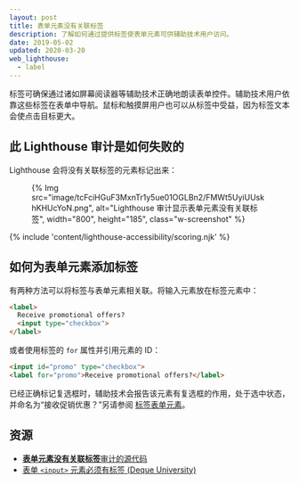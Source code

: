 ```yaml
---
layout: post
title: 表单元素没有关联标签
description: 了解如何通过提供标签使表单元素可供辅助技术用户访问。
date: 2019-05-02
updated: 2020-03-20
web_lighthouse:
  - label
---
```


标签可确保通过诸如屏幕阅读器等辅助技术正确地朗读表单控件。辅助技术用户依靠这些标签在表单中导航。鼠标和触摸屏用户也可以从标签中受益，因为标签文本会使点击目标更大。

## 此 Lighthouse 审计是如何失败的

 Lighthouse 会将没有关联标签的元素标记出来：

<figure class="w-figure">{% Img src="image/tcFciHGuF3MxnTr1y5ue01OGLBn2/FMWt5UyiUUskhKHUcYoN.png", alt="Lighthouse 审计显示表单元素没有关联标签", width="800", height="185", class="w-screenshot" %}</figure>

{% include 'content/lighthouse-accessibility/scoring.njk' %}

## 如何为表单元素添加标签

有两种方法可以将标签与表单元素相关联。将输入元素放在标签元素中：

```html
<label>
  Receive promotional offers?
  <input type="checkbox">
</label>
```

或者使用标签的 `for` 属性并引用元素的 ID：

```html
<input id="promo" type="checkbox">
<label for="promo">Receive promotional offers?</label>
```

已经正确标记复选框时，辅助技术会报告该元素有复选框的作用，处于选中状态，并命名为“接收促销优惠？”另请参阅 [标签表单元素](/labels-and-text-alternatives#label-form-elements)。

## 资源

- [**表单元素没有关联标签**审计的源代码](https://github.com/GoogleChrome/lighthouse/blob/master/lighthouse-core/audits/accessibility/label.js)
- [表单 `<input>` 元素必须有标签 (Deque University)](https://dequeuniversity.com/rules/axe/3.3/label)
